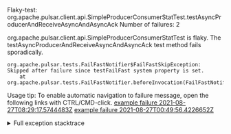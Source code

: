         
Flaky-test: org.apache.pulsar.client.api.SimpleProducerConsumerStatTest.testAsyncProducerAndReceiveAsyncAndAsyncAck
Number of failures: 2

org.apache.pulsar.client.api.SimpleProducerConsumerStatTest is flaky. The testAsyncProducerAndReceiveAsyncAndAsyncAck test method fails sporadically.

```
org.apache.pulsar.tests.FailFastNotifier$FailFastSkipException: Skipped after failure since testFailFast system property is set.
	at org.apache.pulsar.tests.FailFastNotifier.beforeInvocation(FailFastNotifier.java:88)

```

Usage tip: To enable automatic navigation to failure message, open the following links with CTRL/CMD-click.
[example failure 2021-08-27T08:29:17.5744483Z](https://github.com/apache/pulsar/runs/3441181143?check_suite_focus=true#step:9:1418)
[example failure 2021-08-27T00:49:56.4226652Z](https://github.com/apache/pulsar/runs/3438608157?check_suite_focus=true#step:9:1414)


<details>
<summary>Full exception stacktrace</summary>
<code><pre>
org.apache.pulsar.tests.FailFastNotifier$FailFastSkipException: Skipped after failure since testFailFast system property is set.
	at org.apache.pulsar.tests.FailFastNotifier.beforeInvocation(FailFastNotifier.java:88)

</pre></code>
</details>

